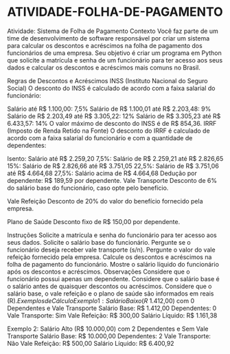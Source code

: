 # ATIVIDADE-FOLHA-DE-PAGAMENTO
Atividade: Sistema de Folha de Pagamento
Contexto
Você faz parte de um time de desenvolvimento de software responsável por criar um sistema para calcular os descontos e acréscimos na folha de pagamento dos funcionários de uma empresa. Seu objetivo é criar um programa em Python que solicite a matrícula e senha de um funcionário para ter acesso aos seus dados e calcular os descontos e acréscimos mais comuns no Brasil.

Regras de Descontos e Acréscimos
INSS (Instituto Nacional do Seguro Social)
O desconto do INSS é calculado de acordo com a faixa salarial do funcionário:

Salário até R$ 1.100,00: 7,5%
Salário de R$ 1.100,01 até R$ 2.203,48: 9%
Salário de R$ 2.203,49 até R$ 3.305,22: 12%
Salário de R$ 3.305,23 até R$ 6.433,57: 14%
O valor máximo de desconto do INSS é de R$ 854,36.
IRRF (Imposto de Renda Retido na Fonte)
O desconto do IRRF é calculado de acordo com a faixa salarial do funcionário e com a quantidade de dependentes:

Isento: Salário até R$ 2.259,20
7,5%: Salário de R$ 2.259,21 até R$ 2.826,65
15%: Salário de R$ 2.826,66 até R$ 3.751,05
22,5%: Salário de R$ 3.751,06 até R$ 4.664,68
27,5%: Salário acima de R$ 4.664,68
Dedução por dependente: R$ 189,59 por dependente.
Vale Transporte
Desconto de 6% do salário base do funcionário, caso opte pelo benefício.

Vale Refeição
Desconto de 20% do valor do benefício fornecido pela empresa.

Plano de Saúde
Desconto fixo de R$ 150,00 por dependente.

Instruções
Solicite a matrícula e senha do funcionário para ter acesso aos seus dados.
Solicite o salário base do funcionário.
Pergunte se o funcionário deseja receber vale transporte (s/n).
Pergunte o valor do vale refeição fornecido pela empresa.
Calcule os descontos e acréscimos na folha de pagamento do funcionário.
Mostre o salário líquido do funcionário após os descontos e acréscimos.
Observações
Considere que o funcionário possui apenas um dependente.
Considere que o salário base é o salário antes de quaisquer descontos ou acréscimos.
Considere que o salário base, o vale refeição e o plano de saúde são informados em reais (R$).
Exemplos de Cálculo
Exemplo 1: Salário Baixo (R$ 1.412,00) com 0 Dependentes e Vale Transporte
Salário Base: R$ 1.412,00
Dependentes: 0
Vale Transporte: Sim
Vale Refeição: R$ 300,00
Salário Líquido: R$ 1.161,38

Exemplo 2: Salário Alto (R$ 10.000,00) com 2 Dependentes e Sem Vale Transporte
Salário Base: R$ 10.000,00
Dependentes: 2
Vale Transporte: Não
Vale Refeição: R$ 500,00
Salário Líquido: R$ 6.400,92